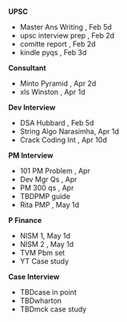 **UPSC**
* Master Ans Writing , Feb 5d
* upsc interview prep , Feb 2d 
* comitte report , Feb 2d 
* kindle pyqs , Feb 3d 

**Consultant**
* Minto Pyramid , Apr 2d 
* xls Winston , Apr 1d 

**Dev Interview**
* DSA Hubbard , Feb 5d
* String Algo Narasimha, Apr 1d
* Crack Coding Int , Apr 10d

**PM Interview**
* 101 PM Problem , Apr
* Dev Mgr Qs , Apr
* PM 300 qs , Apr
* TBDPMP guide
* Rita PMP , May 1d

**P Finance**
* NISM 1, May 1d
* NISM 2 , May 1d
* TVM Pbm set
* YT Case study

**Case Interview**
* TBDcase in point
* TBDwharton
* TBDmck case study
